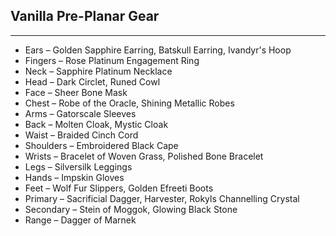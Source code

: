 ## Vanilla Pre-Planar Gear

---
* Ears – Golden Sapphire Earring, Batskull Earring, Ivandyr's Hoop
* Fingers – Rose Platinum Engagement Ring
* Neck – Sapphire Platinum Necklace
* Head – Dark Circlet, Runed Cowl
* Face – Sheer Bone Mask
* Chest – Robe of the Oracle, Shining Metallic Robes
* Arms – Gatorscale Sleeves
* Back – Molten Cloak, Mystic Cloak
* Waist – Braided Cinch Cord
* Shoulders – Embroidered Black Cape
* Wrists – Bracelet of Woven Grass, Polished Bone Bracelet
* Legs – Silversilk Leggings
* Hands – Impskin Gloves
* Feet – Wolf Fur Slippers, Golden Efreeti Boots
* Primary – Sacrificial Dagger, Harvester, Rokyls Channelling Crystal
* Secondary – Stein of Moggok, Glowing Black Stone
* Range – Dagger of Marnek
